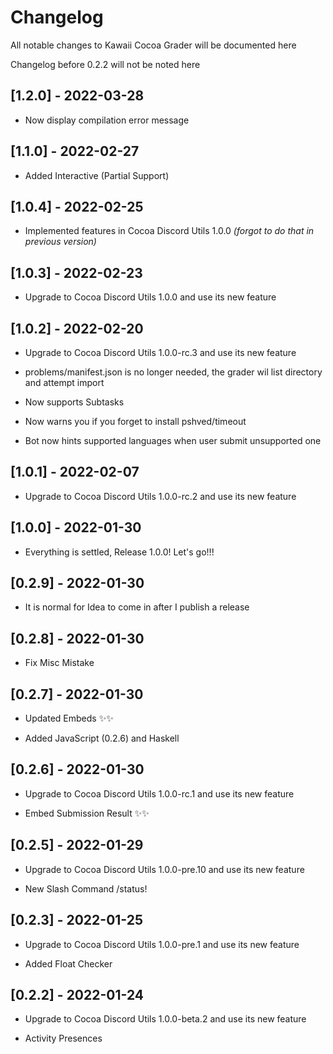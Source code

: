 # Changelog

All notable changes to Kawaii Cocoa Grader will be documented here

Changelog before 0.2.2 will not be noted here

## [1.2.0] - 2022-03-28

- Now display compilation error message

## [1.1.0] - 2022-02-27

- Added Interactive (Partial Support)

## [1.0.4] - 2022-02-25

- Implemented features in Cocoa Discord Utils 1.0.0 *(forgot to do that in previous version)*

## [1.0.3] - 2022-02-23

- Upgrade to Cocoa Discord Utils 1.0.0 and use its new feature

## [1.0.2] - 2022-02-20

- Upgrade to Cocoa Discord Utils 1.0.0-rc.3 and use its new feature

- problems/manifest.json is no longer needed, the grader wil list directory
and attempt import

- Now supports Subtasks

- Now warns you if you forget to install pshved/timeout

- Bot now hints supported languages when user submit unsupported one

## [1.0.1] - 2022-02-07

- Upgrade to Cocoa Discord Utils 1.0.0-rc.2 and use its new feature

## [1.0.0] - 2022-01-30

- Everything is settled, Release 1.0.0! Let's go!!!

## [0.2.9] - 2022-01-30

- It is normal for Idea to come in after I publish a release

## [0.2.8] - 2022-01-30

- Fix Misc Mistake

## [0.2.7] - 2022-01-30

- Updated Embeds ✨✨

- Added JavaScript (0.2.6) and Haskell

## [0.2.6] - 2022-01-30

- Upgrade to Cocoa Discord Utils 1.0.0-rc.1 and use its new feature

- Embed Submission Result ✨✨

## [0.2.5] - 2022-01-29

- Upgrade to Cocoa Discord Utils 1.0.0-pre.10 and use its new feature

- New Slash Command /status!

## [0.2.3] - 2022-01-25

- Upgrade to Cocoa Discord Utils 1.0.0-pre.1 and use its new feature

- Added Float Checker

## [0.2.2] - 2022-01-24

- Upgrade to Cocoa Discord Utils 1.0.0-beta.2 and use its new feature

- Activity Presences
